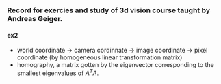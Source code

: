### Record for exercies and study of 3d vision course taught by Andreas Geiger.

#### ex2
* world coordinate -> camera cordinnate -> image coordinate -> pixel coordinate (by homogeneous linear transformation matrix)
* homography, a matrix gotten by the eigenvector corresponding to the smallest eigenvalues of $A^{T}A$.

